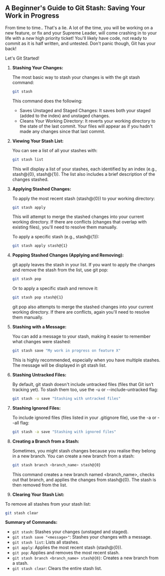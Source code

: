 ## A Beginner's Guide to Git Stash: Saving Your Work in Progress

From time to time.. That's a lie. A lot of the time, you will be working on a new feature, or fix and your Supreme Leader, will come crashing in to your life with a *new* high priority ticket! You'll likely have code, not ready to commit as it is half written, and untested. Don't panic though, Git has your back!

Let's Git Started!

1.  **Stashing Your Changes:**

    The most basic way to stash your changes is with the git stash command:

    ```bash
    git stash
    ```

    This command does the following:
    * Saves Unstaged and Staged Changes: It saves both your staged (added to the index) and unstaged changes.
    *  Cleans Your Working Directory: It reverts your working directory to the state of the last commit. Your files will appear as if you hadn't made any changes since that last commit.

2.  **Viewing Your Stash List:**

    You can see a list of all your stashes with:

    ```bash
    git stash list
    ```

    This will display a list of your stashes, each identified by an index (e.g., stash@{0}, stash@{1}).  The list also includes a brief description of the changes stashed.

3.  **Applying Stashed Changes:**

    To apply the most recent stash (stash@{0}) to your working directory:

    ```bash
    git stash apply
    ```
    
    This will attempt to merge the stashed changes into your current working directory. If there are conflicts (changes that overlap with existing files), you'll need to resolve them manually.

    To apply a specific stash (e.g., stash@{1}):

    ```bash
    git stash apply stash@{1}
    ```

4.  **Popping Stashed Changes (Applying and Removing):**

    git apply leaves the stash in your list. If you want to apply the changes and remove the stash from the list, use git pop:

    ```bash
    git stash pop
    ```
    
    Or to apply a specific stash and remove it:

    ```bash
    git stash pop stash@{1}
    ```

    git pop also attempts to merge the stashed changes into your current working directory. If there are conflicts, again you'll need to resolve them manually.

5.  **Stashing with a Message:**

    You can add a message to your stash, making it easier to remember what changes were stashed:

    ```bash
    git stash save "My work in progress on feature X"
    ```

    This is highly recommended, especially when you have multiple stashes.  The message will be displayed in git stash list.

6.  **Stashing Untracked Files:**

    By default, git stash doesn't include untracked files (files that Git isn’t tracking yet). To stash them too, use the -u or --include-untracked flag:

    ```bash
    git stash -u save "Stashing with untracked files"
    ```

7.  **Stashing Ignored Files:**

    To include ignored files (files listed in your .gitignore file), use the -a or --all flag:

    ```bash
    git stash -a save "Stashing with ignored files"
    ```

8.  **Creating a Branch from a Stash:**

    Sometimes, you might stash changes because you realise they belong in a new branch. You can create a new branch from a stash:

    ```bash
    git stash branch <branch_name> stash@{0}
    ```
    
    This command creates a new branch named <branch_name>, checks out that branch, and applies the changes from stash@{0}.  The stash is then removed from the list.

9. **Clearing Your Stash List:**

  To remove all stashes from your stash list:

  ```bash
  git stash clear
  ```

  **Summary of Commands:**

* `git stash`: Stashes your changes (unstaged and staged).
* `git stash save "<message>"`: Stashes your changes with a message.
* `git stash list`: Lists all stashes.
* `git apply`: Applies the most recent stash (stash@{0}).
* `git pop`: Applies and removes the most recent stash.
* `git stash branch <branch_name> stash@{0}`: Creates a new branch from a stash.
* `git stash clear`: Clears the entire stash list.
